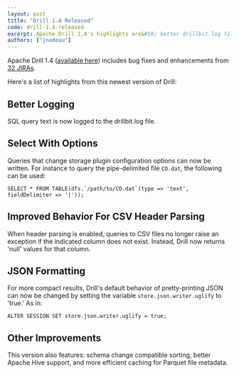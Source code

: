 ```yaml
---
layout: post
title: "Drill 1.4 Released"
code: drill-1.4-released
excerpt: Apache Drill 1.4's highlights are&#58; better drillbit.log files that include query text, "select with options" queries that can change storage plugin settings, a variable to set non-pretty (e.g. compact) printing of JSON, and improved behavior when parsing CSV file header names.
authors: ["jnadeau"]
---
```


Apache Drill 1.4 ([available here](https://drill.apache.org/download/)) includes bug fixes and enhancements from [32 
JIRAs](https://issues.apache.org/jira/secure/ReleaseNote.jspa?version=12332947&projectId=12313820).

Here's a list of highlights from this newest version of Drill:

## Better Logging
SQL query text is now logged to the drillbit.log file.

## Select With Options
Queries that change storage plugin configuration options can now be written. For instance to query the pipe-delimited 
file `CO.dat`, the following can be used:

```
SELECT * FROM TABLE(dfs.`/path/to/CO.dat`(type => 'text', fieldDelimiter => '|'));
```

## Improved Behavior For CSV Header Parsing
When header parsing is enabled, queries to CSV files no longer raise an exception if the indicated column does not 
exist. Instead, Drill now returns 'null' values for that column.

## JSON Formatting
For more compact results, Drill's default behavior of pretty-printing JSON can now be changed by setting the variable 
`store.json.writer.uglify` to 'true.' As in:

```
ALTER SESSION SET store.json.writer.uglify = true;
```

## Other Improvements
This version also features: schema change compatible sorting, better Apache Hive support, and more efficient caching 
for Parquet file metadata.
